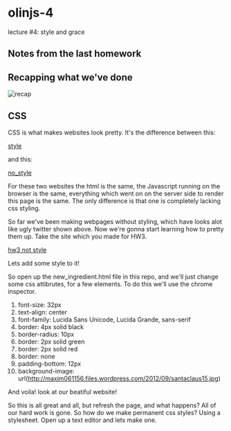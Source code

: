 olinjs-4
========

lecture #4: style and grace

## Notes from the last homework

## Recapping what we've done
![recap](https://raw.github.com/olinjs/olinjs-4/master/images/recap.png?login=jiahuang&token=72662cb7a920eb602a67d2fc0f7b0625)

## CSS

CSS is what makes websites look pretty.  It's the difference between this:

[style](https://github.com/olinjs/olinjs-4/blob/master/twitter_tyle.png?raw=true)

and this:

[no_style](https://github.com/olinjs/olinjs-4/blob/master/twitter_no_style.png?raw=true)

For these two websites the html is the same, the Javascript running on the browser is the same, everything which went on on the server side to render this page is the same. The only difference is that one is completely lacking css styling.

So far we've been making webpages without styling, which have looks alot like ugly twitter shown above. Now we're gonna start learning how to pretty them up. Take the site which you made for HW3.

[hw3 not style](https://github.com/olinjs/olinjs-4/blob/master/Screen%20Shot%202013-01-31%20at%204.58.23%20PM.png?raw=true)

Lets add some style to it!

So open up the new_ingredient.html file in this repo, and we'll just change some css attibrutes, for a few elements. To do this we'll use the chrome inspector.

1. font-size: 32px
2. text-align: center
3. font-family: Lucida Sans Unicode, Lucida Grande, sans-serif	
4. border: 4px solid black
5. border-radius: 10px
6. border: 2px solid green 
7. border: 2px solid red
8. border: none
9. padding-bottom: 12px
10. background-image: url(http://maxim061156.files.wordpress.com/2012/09/santaclaus15.jpg)

And voila! look at our beatiful website!

So this is all great and all, but refresh the page, and what happens?  All of our hard work is gone. So how do we make permanent css styles? Using a stylesheet. Open up a text editor and lets make one.
